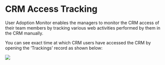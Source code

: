 # CRM Access Tracking

User Adoption Monitor enables the managers to monitor the CRM access of their team members by tracking various web activities performed by them in the CRM manually.

You can see exact time at which CRM users have accessed the CRM by opening the ‘Trackings’ record as shown below:

![](<../../.gitbook/assets/Access Trac\_6.png>)



